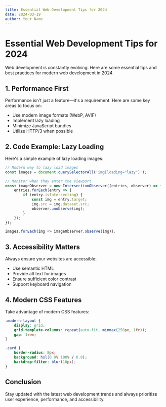 ```yaml
---
title: Essential Web Development Tips for 2024
date: 2024-03-19
author: Your Name
---
```


# Essential Web Development Tips for 2024

Web development is constantly evolving. Here are some essential tips and best practices for modern web development in 2024.

## 1. Performance First

Performance isn't just a feature—it's a requirement. Here are some key areas to focus on:

- Use modern image formats (WebP, AVIF)
- Implement lazy loading
- Minimize JavaScript bundles
- Utilize HTTP/3 when possible

## 2. Code Example: Lazy Loading

Here's a simple example of lazy loading images:

```javascript
// Modern way to lazy load images
const images = document.querySelectorAll('img[loading="lazy"]');

// Monitor when they enter the viewport
const imageObserver = new IntersectionObserver((entries, observer) => {
    entries.forEach(entry => {
        if (entry.isIntersecting) {
            const img = entry.target;
            img.src = img.dataset.src;
            observer.unobserve(img);
        }
    });
});

images.forEach(img => imageObserver.observe(img));
```

## 3. Accessibility Matters

Always ensure your websites are accessible:

- Use semantic HTML
- Provide alt text for images
- Ensure sufficient color contrast
- Support keyboard navigation

## 4. Modern CSS Features

Take advantage of modern CSS features:

```css
.modern-layout {
    display: grid;
    grid-template-columns: repeat(auto-fit, minmax(250px, 1fr));
    gap: 1rem;
}

.card {
    border-radius: 8px;
    background: hsl(0 0% 100% / 0.8);
    backdrop-filter: blur(10px);
}
```

## Conclusion

Stay updated with the latest web development trends and always prioritize user experience, performance, and accessibility. 